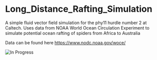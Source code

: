 # Long_Distance_Rafting_Simulation

A simple fluid vector field simulation for the phy11 hurdle number 2 at Caltech. Uses data from NOAA World Ocean Circulation Experiment to simulate potential ocean rafting of spiders from Africa to Australia

Data can be found here
https://www.nodc.noaa.gov/woce/


![In Progress](https://raw.github.com/HSQ8/Long_Distance_Rafting_Simulation/master/Images/170.PNG)
